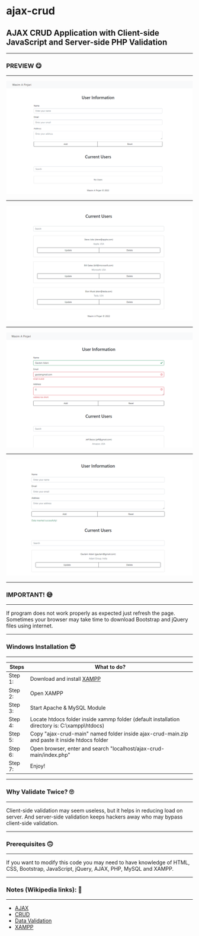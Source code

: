 <!-------------------------------------------------------------------------------

ajax-crud: readme.md
Licensed under MIT (https://github.com/wasimapinjari/ajax-crud/blob/main/LICENSE)

-------------------------------------------------------------------------------->

# ajax-crud

## AJAX CRUD Application with Client-side JavaScript and Server-side PHP Validation
___
### PREVIEW 😋
___
![Main Interface](img/preview-1.png)
___
![Users](img/preview-2.png)
___
![Validation](img/preview-3.png)
___
![If Valid Data Entered](img/preview-4.png)
___
### IMPORTANT! 😅
___
If program does not work properly as expected just refresh the page. Sometimes your browser may take time to download Bootstrap and jQuery files using internet.
___
### Windows Installation 😎
___

Steps | What to do?
|-|-
| Step 1: | Download and install [XAMPP](https://www.apachefriends.org/download.html)
| Step 2: | Open XAMPP
| Step 3: | Start Apache & MySQL Module
| Step 4: | Locate htdocs folder inside xammp folder (default installation directory is: C:\xampp\htdocs)
| Step 5: | Copy "ajax-crud-main" named folder inside ajax-crud-main.zip and paste it inside htdocs folder
| Step 6: | Open browser, enter and search "localhost/ajax-crud-main/index.php"
| Step 7: | Enjoy!
___
### Why Validate Twice? 🙄
___
Client-side validation may seem useless, but it helps in reducing load on server. And server-side validation keeps hackers away who may bypass client-side validation.
___
### Prerequisites 🙃
___
If you want to modify this code you may need to have knowledge of HTML, CSS, Bootstrap, JavaScript, jQuery, AJAX, PHP, MySQL and XAMPP.
___
### Notes (Wikipedia links): 🧐
___
* [AJAX](https://en.wikipedia.org/wiki/Ajax_(programming))<br>
* [CRUD](https://en.wikipedia.org/wiki/Create,_read,_update_and_delete)<br>
* [Data Validation](https://en.wikipedia.org/wiki/Data_validation)
* [XAMPP](https://en.wikipedia.org/wiki/XAMPP)
